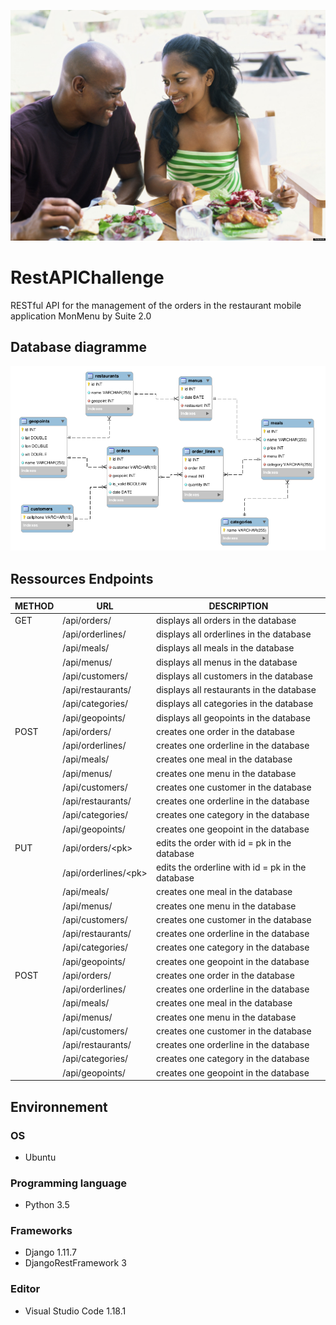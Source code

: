 ![](./family-eating.jpg "Wallpaper")

# RestAPIChallenge
RESTful API for the management of the orders in the restaurant mobile application MonMenu by Suite 2.0

## Database diagramme
![](./models.png "Database diagramme")

## Ressources Endpoints
| METHOD | URL               | DESCRIPTION                                 |
|--------|-------------------|---------------------------------------------|
| GET    | /api/orders/      | displays all orders in the database         |
|        | /api/orderlines/  | displays all orderlines in the database     |
|        | /api/meals/       | displays all meals in the database          |
|        | /api/menus/       | displays all menus in the database          |
|        | /api/customers/   | displays all customers in the database      |
|        | /api/restaurants/ | displays all restaurants in the database    |
|        | /api/categories/  | displays all categories in the database     |
|        | /api/geopoints/   | displays all geopoints in the database      |     
| POST   | /api/orders/      | creates one order in the database           |
|        | /api/orderlines/  | creates one orderline in the database       |
|        | /api/meals/       | creates one meal in the database            |
|        | /api/menus/       | creates one menu in the database            |
|        | /api/customers/   | creates one customer in the database        |
|        | /api/restaurants/ | creates one orderline in the database       |
|        | /api/categories/  | creates one category in the database        |
|        | /api/geopoints/   | creates one geopoint in the database        |
| PUT    | /api/orders/\<pk> | edits the order with id = pk in the database|
|        | /api/orderlines/\<pk>  | edits the orderline with id = pk in the database       |
|        | /api/meals/       | creates one meal in the database            |
|        | /api/menus/       | creates one menu in the database            |
|        | /api/customers/   | creates one customer in the database        |
|        | /api/restaurants/ | creates one orderline in the database       |
|        | /api/categories/  | creates one category in the database        |
|        | /api/geopoints/   | creates one geopoint in the database        |
| POST   | /api/orders/      | creates one order in the database           |
|        | /api/orderlines/  | creates one orderline in the database       |
|        | /api/meals/       | creates one meal in the database            |
|        | /api/menus/       | creates one menu in the database            |
|        | /api/customers/   | creates one customer in the database        |
|        | /api/restaurants/ | creates one orderline in the database       |
|        | /api/categories/  | creates one category in the database        |
|        | /api/geopoints/   | creates one geopoint in the database        |

## Environnement
### OS
* Ubuntu

### Programming language
* Python 3.5

### Frameworks
* Django 1.11.7
* DjangoRestFramework 3

### Editor
* Visual Studio Code 1.18.1